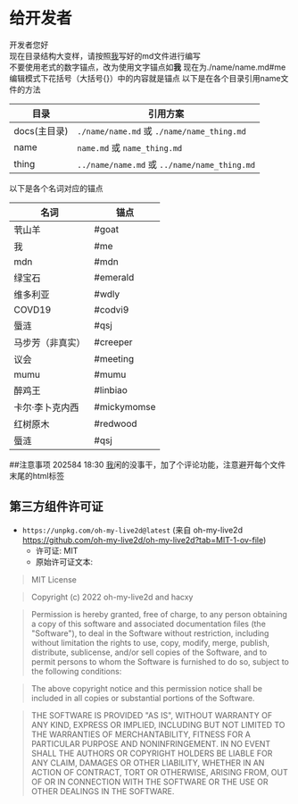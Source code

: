 # 给开发者
开发者您好  
现在目录结构大变样，请按照[我](./name/name.md#me)写好的md文件进行编写  
不要使用老式的数字锚点，改为使用文字锚点如**我** 现在为./name/name.md#me  
编辑模式下花括号（大括号{}）中的内容就是锚点
以下是在各个目录引用name文件的方法   

| 目录        | 引用方案                                        |
|-----------|---------------------------------------------|
| docs(主目录) | `./name/name.md` 或 `./name/name_thing.md`   |
| name      | `name.md` 或 `name_thing.md`                 |
| thing     | `../name/name.md` 或 `../name/name_thing.md` |

以下是各个名词对应的锚点


| 名词       | 锚点       |
|----------|----------|
| 茕山羊      | #goat    |
| 我        | #me      |
| mdn      | #mdn     |
| 绿宝石      | #emerald |
| 维多利亚     | #wdly    |
| COVD19   | #codvi9  |
| 蜃涟       | #qsj     |
| 马步芳（非真实） | #creeper |
| 议会       | #meeting |
| mumu       | #mumu |
| 醉鸡王       | #linbiao |
| 卡尔·李卜克内西   | #mickymomse |
| 红树原木    | #redwood  |
| 蜃涟      | #qsj |

##注意事项
202584 18:30 [我](name/name.md#mdn)闲的没事干，加了个评论功能，注意避开每个文件末尾的html标签

## 第三方组件许可证

- `https://unpkg.com/oh-my-live2d@latest` (来自 oh-my-live2d https://github.com/oh-my-live2d/oh-my-live2d?tab=MIT-1-ov-file)  
  - 许可证: MIT  
  - 原始许可证文本:  


>MIT License

>Copyright (c) 2022 oh-my-live2d and hacxy

>Permission is hereby granted, free of charge, to any person obtaining a copy
of this software and associated documentation files (the "Software"), to deal
in the Software without restriction, including without limitation the rights
to use, copy, modify, merge, publish, distribute, sublicense, and/or sell
copies of the Software, and to permit persons to whom the Software is
furnished to do so, subject to the following conditions:

>The above copyright notice and this permission notice shall be included in all
copies or substantial portions of the Software.

>THE SOFTWARE IS PROVIDED "AS IS", WITHOUT WARRANTY OF ANY KIND, EXPRESS OR
IMPLIED, INCLUDING BUT NOT LIMITED TO THE WARRANTIES OF MERCHANTABILITY,
FITNESS FOR A PARTICULAR PURPOSE AND NONINFRINGEMENT. IN NO EVENT SHALL THE
AUTHORS OR COPYRIGHT HOLDERS BE LIABLE FOR ANY CLAIM, DAMAGES OR OTHER
LIABILITY, WHETHER IN AN ACTION OF CONTRACT, TORT OR OTHERWISE, ARISING FROM,
OUT OF OR IN CONNECTION WITH THE SOFTWARE OR THE USE OR OTHER DEALINGS IN THE
SOFTWARE.

<div id="giscus"></div>
<script src="https://giscus.app/client.js"
        data-repo="nomdn/GoatBook-Source"
        data-repo-id="R_kgDOPXYjCw"
        data-category="General"
        data-category-id="DIC_kwDOPXYjC84Ctwim"
        data-mapping="title"
        data-strict="0"
        data-reactions-enabled="1"
        data-emit-metadata="0"
        data-input-position="top"
        data-theme="preferred_color_scheme"
        data-lang="zh-CN"
        crossorigin="anonymous"
        async>
</script>
